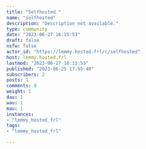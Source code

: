 ```yaml
---
title: "Selfhosted " 
name: "selfhosted"
description: "Description not available."
type: community
date: "2023-06-27 16:15:53"
draft: false
nsfw: false
actor_id: "https://lemmy.hosted.frl/c/selfhosted"
host: lemmy.hosted.frl
lastmod: "2023-06-27 16:15:53"
published: "2023-06-25 17:55:40"
subscribers: 2
posts: 1
comments: 0
weight: 1
dau: 1
wau: 1
mau: 1
instances:
- "lemmy_hosted_frl"
tags: 
- "lemmy_hosted_frl"

---
```

